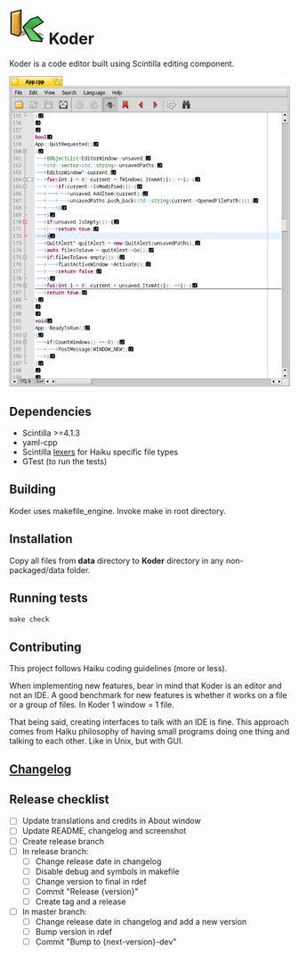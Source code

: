 # **![Koder icon](./artwork/Koder_icon_64.png)** Koder

Koder is a code editor built using Scintilla editing component.

![Screenshot](./artwork/Koder.png)

## Dependencies

* Scintilla >=4.1.3
* yaml-cpp
* Scintilla [lexers](https://github.com/KapiX/scintilla-haiku-lexers) for Haiku specific file types
* GTest (to run the tests)

## Building

Koder uses makefile_engine. Invoke make in root directory.

## Installation

Copy all files from **data** directory to **Koder** directory in any non-packaged/data folder.

## Running tests

```
make check
```

## Contributing

This project follows Haiku coding guidelines (more or less).

When implementing new features, bear in mind that Koder is an editor and not an IDE. A good benchmark for new features is whether it works on a file or a group of files. In Koder 1 window = 1 file.

That being said, creating interfaces to talk with an IDE is fine. This approach comes from Haiku philosophy of having small programs doing one thing and talking to each other. Like in Unix, but with GUI.

## [Changelog](CHANGELOG.md)

## Release checklist

- [ ] Update translations and credits in About window
- [ ] Update README, changelog and screenshot
- [ ] Create release branch
- [ ] In release branch:
	- [ ] Change release date in changelog
	- [ ] Disable debug and symbols in makefile
	- [ ] Change version to final in rdef
	- [ ] Commit "Release {version}"
	- [ ] Create tag and a release
- [ ] In master branch:
	- [ ] Change release date in changelog and add a new version
	- [ ] Bump version in rdef
	- [ ] Commit "Bump to {next-version}-dev"
